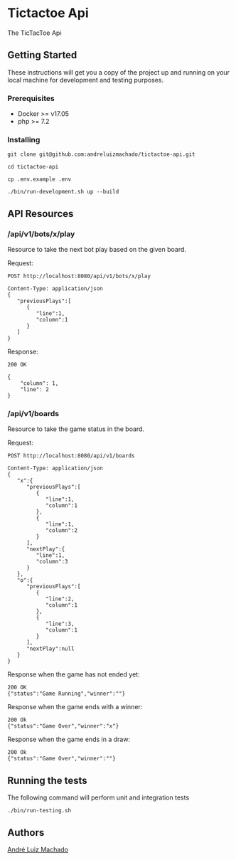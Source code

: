 # Tictactoe Api

The TicTacToe Api

## Getting Started

These instructions will get you a copy of the project up and running on your local machine for development and testing purposes.

### Prerequisites

* Docker >= v17.05
* php >= 7.2

### Installing

```
git clone git@github.com:andreluizmachado/tictactoe-api.git
```

```
cd tictactoe-api
```

```
cp .env.example .env
```

```
./bin/run-development.sh up --build
```

## API Resources

### /api/v1/bots/x/play
Resource to take the next bot play based on the given board.

Request:
```shell
POST http://localhost:8080/api/v1/bots/x/play

Content-Type: application/json
{
   "previousPlays":[
      {
         "line":1,
         "column":1
      }
   ]
}
```

Response:
```shell
200 OK

{
    "column": 1,
    "line": 2
}
```

### /api/v1/boards
Resource to take the game status in the board.

Request:
```shell
POST http://localhost:8080/api/v1/boards

Content-Type: application/json
{
   "x":{
      "previousPlays":[
         {
            "line":1,
            "column":1
         },
         {
            "line":1,
            "column":2
         }
      ],
      "nextPlay":{
         "line":1,
         "column":3
      }
   },
   "o":{
      "previousPlays":[
         {
            "line":2,
            "column":1
         },
         {
            "line":3,
            "column":1
         }
      ],
      "nextPlay":null
   }
}
```

Response when the game has not ended yet:
```shell
200 OK
{"status":"Game Running","winner":""}
```

Response when the game ends with a winner:
```shell
200 Ok
{"status":"Game Over","winner":"x"}
```

Response when the game ends in a draw:
```shell
200 Ok
{"status":"Game Over","winner":""}
```

## Running the tests

The following command will perform unit and integration tests

```
./bin/run-testing.sh
```

## Authors

[André Luiz Machado](https://github.com/andreluizmachado)

